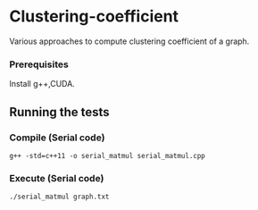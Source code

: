 # Clustering-coefficient
Various approaches to compute clustering coefficient of a graph.

### Prerequisites
Install g++,CUDA.

## Running the tests
### Compile (Serial code)
```
g++ -std=c++11 -o serial_matmul serial_matmul.cpp
```
### Execute (Serial code)
```
./serial_matmul graph.txt
```
